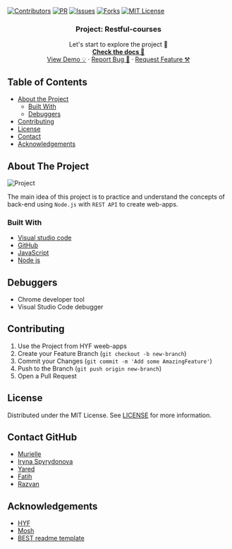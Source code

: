 [![Contributors][contributors-shield]][contributors-url]
[![PR][pr-shield]][pr-url]
[![Issues][issues-shield]][issues-url]
[![Forks][forks-shield]][forks-url]
[![MIT License][license-shield]][license-url]

  <h3 align="center">Project: Restful-courses</h3>

  <p align="center">
    Let's start to explore the project 🚀 
    <br />
    <a href="https://github.com/IrynaSpyrydonova/restful-courses"><strong>Check the docs 📄</strong></a>
    <br />
    <a href="https://irynaspyrydonova.github.io/restful-courses/">View Demo 💡</a>
    ·
    <a href="https://github.com/IrynaSpyrydonova/restful-courses/issues">Report Bug 🐞</a>
    ·
    <a href="https://github.com/IrynaSpyrydonova/restful-courses/pulls">Request Feature ⚒</a>
  </p>
</p>

## Table of Contents

- [About the Project](#about-the-project)
  - [Built With](#built-with)
  - [Debuggers](#debuggers)
- [Contributing](#contributing)
- [License](#license)
- [Contact](#contact)
- [Acknowledgements](#acknowledgements)

## About The Project


![Project ]()

The main idea of this project is to practice and understand the concepts of back-end using `Node.js`  with `REST API` to create web-apps.


### Built With

- [Visual studio code](https://code.visualstudio.com/)
- [GitHub](https://github.com)
- [JavaScript](https://www.javascript.com/)
- [Node js](https://nodejs.org/en/)



## Debuggers

- Chrome developer tool
- Visual Studio Code debugger


## Contributing

1. Use  the Project from HYF weeb-apps
2. Create your Feature Branch (`git checkout -b new-branch`)
3. Commit your Changes (`git commit -m 'Add some AmazingFeature'`)
4. Push to the Branch (`git push origin new-branch`)
5. Open a Pull Request

<!-- LICENSE -->

## License

Distributed under the MIT License. See [LICENSE](https://github.com/IrynaSpyrydonova/portfolio-GitHub-API/blob/master/LICENSE) for more information.

<!-- CONTACT -->

## Contact GitHub

- [Murielle](https://github.com/murvanessa)
- [Iryna Spyrydonova](https://github.com/IrynaSpyrydonova?tab=repositories)
- [Yared](https://github.com/yaredyilma)
- [Fatih](https://github.com/fmkarakus)
- [Razvan](https://github.com/razvanbrb)

<!-- ACKNOWLEDGEMENTS -->

## Acknowledgements

- [HYF](https://hackyourfuture.be/)
- [Mosh](https://www.youtube.com/watch?v=pKd0Rpw7O48)
- [BEST readme template](https://github.com/othneildrew/Best-README-Template/blob/master/README.md)

<!-- MARKDOWN LINKS & IMAGES -->
<!-- https://www.markdownguide.org/basic-syntax/#reference-style-links -->

[contributors-shield]: https://img.shields.io/badge/1-Contributors%20-brightgreen
[contributors-url]: https://github.com/IrynaSpyrydonova/portfolio-GitHub-API/graphs/contributors
[forks-shield]: https://img.shields.io/badge/-Forks-blue
[forks-url]: https://github.com/IrynaSpyrydonova/portfolio-GitHub-API/network
[issues-shield]: https://img.shields.io/badge/-ISSUES-green
[issues-url]: https://github.com/IrynaSpyrydonova/portfolio-GitHub-API/issues
[pr-shield]: https://img.shields.io/badge/-Pull%20Requests%20-blue
[pr-url]: https://github.com/IrynaSpyrydonova/portfolio-GitHub-API/pulls
[license-shield]: https://img.shields.io/badge/-LICENSE-brightgreen
[license-url]: https://github.com/IrynaSpyrydonova/portfolio-GitHub-API/blob/master/LICENSE